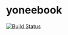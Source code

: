 # yoneebook

[![Build Status](https://travis-ci.org/tsongpon/yoneebook.svg?branch=master)](https://travis-ci.org/tsongpon/yoneebook)
